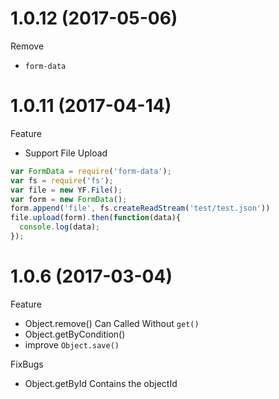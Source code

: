 # 1.0.12 (2017-05-06)

Remove

- `form-data` 

# 1.0.11 (2017-04-14)

Feature

- Support File Upload
```javascript
var FormData = require('form-data');
var fs = require('fs');
var file = new YF.File();
var form = new FormData();
form.append('file', fs.createReadStream('test/test.json'))
file.upload(form).then(function(data){
  console.log(data);
});

```

# 1.0.6 (2017-03-04)

Feature

- Object.remove() Can Called Without `get()`
- Object.getByCondition()
- improve `Object.save() `

FixBugs

- Object.getById Contains the objectId